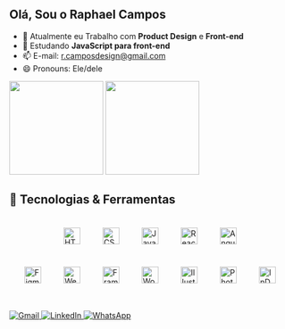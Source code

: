 ## Olá, Sou o Raphael Campos

- 🔭 Atualmente eu Trabalho com <strong>Product Design</strong> e <strong>Front-end</strong>
- 🌱 Estudando <strong>JavaScript para front-end</strong>
- 📫 E-mail: r.camposdesign@gmail.com
- 😄 Pronouns: Ele/dele


<div>
  <img height="168" src="https://github-readme-stats.vercel.app/api?username=rcampux&show_icons=true&theme=tokyonight&border_color=0062FF"/>
  <img height="168" src="https://github-readme-stats.vercel.app/api/top-langs/?username=rcampux&layout=compact&theme=tokyonight&border_color=0062FF"/>
</div>


## 🚀 Tecnologias & Ferramentas

<div class="icons-container" style="display: flex; flex-wrap: wrap; justify-content: center;">
  <img src="https://cdn.jsdelivr.net/gh/devicons/devicon/icons/html5/html5-original.svg" alt="HTML5" width="30" height="30" style="margin: 20px;"/>
  <img src="https://cdn.jsdelivr.net/gh/devicons/devicon/icons/css3/css3-original.svg" alt="CSS3" width="30" height="30" style="margin: 20px;"/>
  <img src="https://cdn.jsdelivr.net/gh/devicons/devicon/icons/javascript/javascript-original.svg" alt="JavaScript" width="30" height="30" style="margin: 20px;"/>
  <img src="https://cdn.jsdelivr.net/gh/devicons/devicon/icons/react/react-original.svg" alt="React" width="30" height="30" style="margin: 20px;"/>
  <img src="https://cdn.jsdelivr.net/gh/devicons/devicon/icons/angularjs/angularjs-original.svg" alt="Angular" width="30" height="30" style="margin: 20px;"/>
</div>

<div class="icons-container" style="display: flex; flex-wrap: wrap; justify-content: center;">
  <img src="https://www.vectorlogo.zone/logos/figma/figma-icon.svg" alt="Figma" width="30" height="30" style="margin: 20px;"/>
  <img src="https://www.vectorlogo.zone/logos/webflow/webflow-icon.svg" alt="Webflow" width="30" height="30" style="margin: 20px;"/>
  <img src="https://www.vectorlogo.zone/logos/framer/framer-icon.svg" alt="Framer" width="30" height="30" style="margin: 20px;"/>
  <img src="https://cdn.worldvectorlogo.com/logos/wordpress-icon-1.svg" alt="WordPress" width="30" height="30" style="margin: 20px;"/>
  <img src="https://cdn.jsdelivr.net/gh/devicons/devicon/icons/illustrator/illustrator-plain.svg" alt="Illustrator" width="30" height="30" style="margin: 20px;"/>
  <img src="https://cdn.jsdelivr.net/gh/devicons/devicon/icons/photoshop/photoshop-plain.svg" alt="Photoshop" width="30" height="30" style="margin: 20px;"/>
  <img src="https://upload.wikimedia.org/wikipedia/commons/4/48/Adobe_InDesign_CC_icon.svg" alt="InDesign" width="30" height="30" style="margin: 20px;"/>
</div>

##

<a href="mailto:r.camposdesign@gmail.com">
  <img src="https://img.shields.io/badge/Gmail-D14836?style=for-the-badge&logo=gmail&logoColor=white" alt="Gmail"/>
</a>

<a href="https://www.linkedin.com/in/raphaelcampossilva/">
  <img src="https://img.shields.io/badge/LinkedIn-0077B5?style=for-the-badge&logo=linkedin&logoColor=white" alt="LinkedIn"/>
</a>

<a href="https://wa.me/5511945629971">
  <img src="https://img.shields.io/badge/WhatsApp-25D366?style=for-the-badge&logo=whatsapp&logoColor=white" alt="WhatsApp"/>
</a>






















